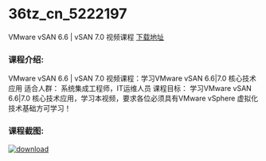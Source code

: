 # 36tz_cn_5222197
VMware vSAN 6.6 | vSAN 7.0 视频课程
[下载地址](http://www.36tz.cn/article/5222197 "下载地址")
### 课程介绍:
VMware vSAN 6.6 | vSAN 7.0 视频课程：学习VMware vSAN 6.6|7.0 核心技术应用
适合人群：
系统集成工程师，IT运维人员
课程目标：
学习VMware vSAN 6.6|7.0 核心技术应用，学习本视频，要求各位必须具有VMware vSphere 虚拟化技术基础方可学习！

### 课程截图:
[![download](http://36tz.cn/muke_img/2021_12_2-48.png "下载地址")](http://www.36tz.cn "下载地址")
